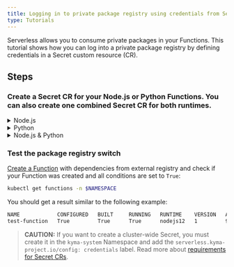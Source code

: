 ```yaml
---
title: Logging in to private package registry using credentials from Secret
type: Tutorials
---
```


Serverless allows you to consume private packages in your Functions. This tutorial shows how you can log into a private package registry by defining credentials in a Secret custom resource (CR).

## Steps

### Create a Secret CR for your Node.js or Python Functions. You can also create one combined Secret CR for both runtimes. 

<div tabs name="override" group="external-packages-registry">
  <details>
  <summary label="node">
  Node.js
  </summary>

1. Export these variables:

 ```bash
 export REGISTRY={ADDRESS_TO_REGISTRY}
 export TOKEN={TOKEN_TO_REGISTRY}
 export NAMESPACE={FUNCTION_NAMESPACE}
 ```

2. Create a Secret:

 ```yaml
 cat <<EOF | kubectl apply -f -
 apiVersion: v1
 kind: Secret
 metadata:
   name: serverless-package-registry-config
   namespace: {NAMESPACE}
 type: Opaque
 stringData:
   .npmrc: |
       registry=https://{REGISTRY}
       //{REGISTRY}:_authToken={TOKEN}
EOF
 ```

  </details>
  <details>
  <summary label="python">
  Python
  </summary>

1. Export these variables:

 ```bash
 export REGISTRY={ADDRESS_TO_REGISTRY}
 export NAMESPACE={FUNCTION_NAMESPACE}
 export USERNAME={USERNAME_TO_REGISTRY}
 export PASSWORD={PASSWORD_TO_REGISTRY}
 ```

2. Create a Secret:

 ```yaml
 cat <<EOF | kubectl apply -f -
 apiVersion: v1
 kind: Secret
 metadata:
   name: serverless-package-registry-config
   namespace: {NAMESPACE}
 type: Opaque
 stringData:
   pip.conf: |
     [global]
     extra-index-url = {USERNAME}:{PASSWORD}@{REGISTRY}
EOF
 ```

  </details>
  <details>
  <summary label="node-python">
  Node.js & Python
  </summary>

1. Export these variables:

 ```bash
 export REGISTRY={ADDRESS_TO_REGISTRY}
 export TOKEN={TOKEN_TO_REGISTRY}
 export NAMESPACE={FUNCTION_NAMESPACE}
 export USERNAME={USERNAME_TO_REGISTRY} 
 export PASSWORD={PASSWORD_TO_REGISTRY}
 ```

2. Create a Secret:

 ```yaml
 cat <<EOF | kubectl apply -f -
 apiVersion: v1
 kind: Secret
 metadata:
   name: serverless-package-registry-config
   namespace: {NAMESPACE}
 type: Opaque
 stringData:
   .npmrc: |
       registry=https://{REGISTRY}
       //{REGISTRY}:_authToken={TOKEN}
   pip.conf: |
       [global]
       extra-index-url = {USERNAME}:{PASSWORD}@{REGISTRY}
EOF
 ```

  </details>
</div>


### Test the package registry switch

[Create a Function](#tutorials-create-an-inline-function) with dependencies from external registry and check if your Function was created and all conditions are set to `True`:

```bash
kubectl get functions -n $NAMESPACE
```

You should get a result similar to the following example:

```bash
NAME            CONFIGURED   BUILT     RUNNING   RUNTIME    VERSION   AGE
test-function   True         True      True      nodejs12   1         96s
```

> **CAUTION:** If you want to create a cluster-wide Secret, you must create it in the `kyma-system` Namespace and add the `serverless.kyma-project.io/config: credentials` label. Read more about [requirements for Secret CRs](#details-switching-registries-at-runtime).
